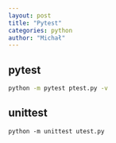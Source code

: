 ```yaml
---
layout: post
title: "Pytest"
categories: python
author: "Michał"
---
```

## pytest

```bash
python -m pytest ptest.py -v
```



## unittest

```
python -m unittest utest.py
```


